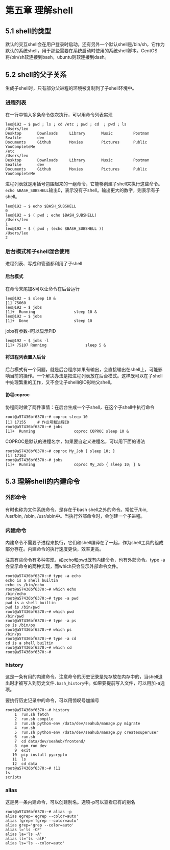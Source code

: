# 第五章 理解shell

## 5.1 shell的类型

默认的交互shell会在用户登录时启动。还有另外一个默认shell是/bin/sh，它作为默认的系统shell，用于那些需要在系统启动时使用的系统shell脚本。CentOS将/bin/sh软连接到bash，ubuntu则软连接到dash。

## 5.2 shell的父子关系

生成子shell时，只有部分父进程的环境被复制到了子shell环境中。

### 进程列表

在一行中输入多条命令依次执行，可以用命令列表实现

```
leo@192 ~ $ pwd ; ls ; cd /etc ; pwd ; cd  ; pwd ; ls
/Users/leo
Desktop       Downloads     Library       Music         Postman       Seafile       dev
Documents     Github        Movies        Pictures      Public        YouCompleteMe
/etc
/Users/leo
Desktop       Downloads     Library       Music         Postman       Seafile       dev
Documents     Github        Movies        Pictures      Public        YouCompleteMe
```

进程列表就是用括号包围起来的一组命令，它能够创建子shell来执行这些命令。`echo &BASH_SUBSHELL`输出0，表示没有子shell。输出更大的数字，则表示有子shell。

```
leo@192 ~ $ echo $BASH_SUBSHELL
0
leo@192 ~ $ ( pwd ; echo $BASH_SUBSHELL)
/Users/leo
1
leo@192 ~ $ ( pwd ; (echo $BASH_SUBSHELL ))
/Users/leo
2
```

### 后台模式和子shell混合使用

进程列表、写成和管道都利用了子shell

#### 后台模式

在命令末尾加&可以让命令在后台运行

```
leo@192 ~ $ sleep 10 &
[1] 75060
leo@192 ~ $ jobs
[1]+  Running                 sleep 10 &
leo@192 ~ $ jobs
[1]+  Done                    sleep 10
```

jobs有参数-l可以显示PID

```
leo@192 ~ $ jobs -l
[1]+ 75107 Running                 sleep 5 &
```

#### 将进程列表置入后台

后台模式有一个问题，就是后台程序如果有输出，会直接输出在shell上，可能影响当前的操作。一个解决办法是把进程列表放在后台模式。这样既可以在子shell中处理繁重的工作，又不会让子shell的IO影响父shell。

#### 协程coproc

协程同时做了两件事情：在后台生成一个子shell，在这个子shell中执行命令

```
root@a57436bf6370:~# coproc sleep 10
[1] 17155     # 作业号和进程ID
root@a57436bf6370:~# jobs
[1]+  Running                 coproc COPROC sleep 10 &
```

COPROC是默认的进程名字，如果要自定义进程名，可以用下面的语法

```
root@a57436bf6370:~# coproc My_Job { sleep 10; }
[1] 17163
root@a57436bf6370:~# jobs
[1]+  Running                 coproc My_Job { sleep 10; } &
```

## 5.3 理解shell的内建命令

### 外部命令

有时也称为文件系统命令。是存在于bash shell之外的命令。常位于/bin, /usr/bin, /sbin, /usr/sbin中。当执行外部命令时，会创建一个子进程。

### 内建命令

内建命令不需要子进程来执行，它们和shell编译在了一起，作为shell工具的组成部分存在。内建命令的执行速度更快，效率更高。

注意有些命令有多种实现，如echo和pwd既有内建命令，也有外部命令。type -a会显示命令的两种实现，而which只会显示外部命令文件。

```
root@a57436bf6370:~# type -a echo
echo is a shell builtin
echo is /bin/echo
root@a57436bf6370:~# which echo
/bin/echo
root@a57436bf6370:~# type -a pwd
pwd is a shell builtin
pwd is /bin/pwd
root@a57436bf6370:~# which pwd
/bin/pwd
root@a57436bf6370:~# type -a ps
ps is /bin/ps
root@a57436bf6370:~# which ps
/bin/ps
root@a57436bf6370:~# type -a cd
cd is a shell builtin
root@a57436bf6370:~# which cd
root@a57436bf6370:~#
```

### history

这是一条有用的内建命令。注意命令的历史记录是先存放在内存中的，当shell退出时才被写入到历史文件`.bash_history`中。如果要提前写入文件，可以用加-a选项。

要执行历史记录中的命令，可以用惊叹号加编号

```
root@a57436bf6370:~# history
    1  run.sh fetch
    2  run.sh compile
    3  run.sh python-env /data/dev/seahub/manage.py migrate
    4  run.sh
    5  run.sh python-env /data/dev/seahub/manage.py createsuperuser
    6  run.sh
    7  cd data/dev/seahub/frontend/
    8  npm run dev
    9  exit
   10  pip install pycrypto
   11  ls
   12  cd data
root@a57436bf6370:~# !11
ls
scripts
```

### alias

这是另一条内建命令，可以创建别名。选项-p可以查看已有的别名

```
root@a57436bf6370:~# alias -p
alias egrep='egrep --color=auto'
alias fgrep='fgrep --color=auto'
alias grep='grep --color=auto'
alias l='ls -CF'
alias la='ls -A'
alias ll='ls -alF'
alias ls='ls --color=auto'
```